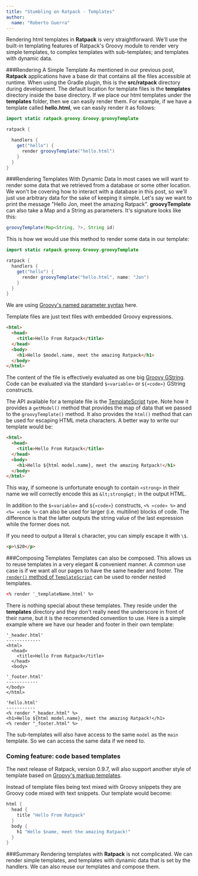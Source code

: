 ```yaml
---
title: "Stumbling on Ratpack - Templates"
author:
  name: "Roberto Guerra"
---
```


Rendering html templates in __Ratpack__ is very straightforward. We'll use the built-in templating features of Ratpack's Groovy module to render 
very simple templates, to complex templates with sub-templates; and templates with dynamic data.

###Rendering A Simple Template
As mentioned in our previous post, __Ratpack__ applications have a base dir that contains all the files accessible at runtime.
When using the Gradle plugin, this is the __src/ratpack__ directory during development. 
The default location for template files is the __templates__ directory inside the base directory.
If we place our html templates under the __templates__ folder, then we can easily render them.
For example, if we have a template called __hello.html__, we can easily render it as follows:

```java
import static ratpack.groovy.Groovy.groovyTemplate

ratpack {

  handlers {
    get("hello") {
      render groovyTemplate("hello.html")
    }
  }
}
```

###Rendering Templates With Dynamic Data
In most cases we will want to render some data that we retrieved from a database or some other location. We won't be covering how to interact
with a database in this post, so we'll just use arbitrary data for the sake of keeping it simple. Let's say we want to print the message
"Hello Jon, meet the amazing Ratpack". __groovyTemplate__ can also take a Map and a String as parameters. It's signature looks like this:
```java
groovyTemplate(Map<String, ?>, String id)
```
This is how we would use this method to render some data in our template:

```java
import static ratpack.groovy.Groovy.groovyTemplate

ratpack {
  handlers {
    get("hello") {
      render groovyTemplate("hello.html", name: "Jon")
    }
  }
}
```

We are using [Groovy's named parameter syntax](http://mrhaki.blogspot.com.au/2009/09/groovy-goodness-named-parameters-are.html) here.

Template files are just text files with embedded Groovy expressions.

```html
<html>
  <head>
    <title>Hello From Ratpack</title>
  </head>
  <body>
    <h1>Hello $model.name, meet the amazing Ratpack</h1>
  </body>
</html>
```

The content of the file is effectively evaluated as one big [Groovy GString](http://mrhaki.blogspot.com.au/2009/08/groovy-goodness-string-strings-strings.html).
Code can be evaluated via the standard `$«variable»` or `${«code»}` GString constructs.

The API available for a template file is the [TemplateScript](http://www.ratpack.io/manual/current/api/ratpack/groovy/templating/TemplateScript.html) type.
Note how it provides a `getModel()` method that provides the map of data that we passed to the `groovyTemplate()` method.
It also provides the `html()` method that can be used for escaping HTML meta characters.
A better way to write our template would be:

```html
<html>
  <head>
    <title>Hello From Ratpack</title>
  </head>
  <body>
    <h1>Hello ${html model.name}, meet the amazing Ratpack!</h1>
  </body>
</html>
```

This way, if someone is unfortunate enough to contain `<strong>` in their name we will correctly encode this as `&lt;strong&gt;` in the output HTML.
  
In addition to the `$«variable»` and `${«code»}` constructs, `<% «code» %>` and `<%= «code %>` can also be used for larger (i.e. multiline) blocks of code.
The difference is that the latter outputs the string value of the last expression while the former does not.

If you need to output a literal `$` character, you can simply escape it with `\$`.

```html
<p>\$20</p>
```

###Composing Templates
Templates can also be composed. This allows us to reuse templates in a very elegant & convenient manner. A common use case is if we want all our
pages to have the same header and footer. 
The [`render()` method of `TemplateScript`](http://www.ratpack.io/manual/current/api/ratpack/groovy/templating/TemplateScript.html#render\(java.lang.String\)) 
can be used to render nested templates.

```html
<% render '_templateName.html' %>
```

There is nothing special about these templates. They reside under the __templates__ directory and they don't really need the underscore in front
of their name, but it is the recommended convention to use. Here is a simple example where we have our header and footer in their own template:

```
'_header.html'
-------------
<html>
  <head>
    <title>Hello From Ratpack</title>
  </head>
  <body>
```

```
'_footer.html'
------------
</body>
</html>
```

```
'hello.html'
-----------
<% render "_header.html" %>
<h1>Hello ${html model.name}, meet the amazing Ratpack!</h1>
<% render "_footer.html" %>
```

The sub-templates will also have access to the same `model` as the `main` template. So we can access the same data if we need to.

### Coming feature: code based templates

The next release of Ratpack, version 0.9.7, will also support another style of template based on [Groovy's markup templates](http://melix.github.io/blog/2014/02/markuptemplateengine.html).

Instead of template files being text mixed with Groovy snippets they are Groovy code mixed with text snippets.
Our template would become:

```java
html {
  head {
    title "Hello From Ratpack"
  }
  body {
    h1 "Hello $name, meet the amazing Ratpack!"
  }
}
```

###Summary
Rendering templates with __Ratpack__ is not complicated. We can render simple templates, and templates with dynamic data that is
set by the handlers. We can also reuse our templates and compose them.

